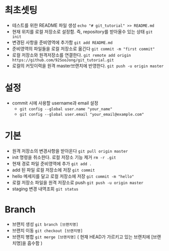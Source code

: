 
# 최초셋팅
- 테스트를 위한 README 파일 생성 `echo "# git_tutorial" >> README.md`
- 현재 위치를 로컬 저장소로 설정함. 즉, repository를 받아올수 있는 상태 `git init`
-  변경된 사항을 준비영역에 추가함 `git add README.md`
- 준비영역의 파일들을 로컬 저장소로 옮긴다 `git commit -m "first commit"`
- 로컬 저장소와 원격저장소를 연결한다. `git remote add origin https://github.com/92SooJong/git_tutorial.git`
- 로컬의 커밋이력을 원격 master브랜치에 반영한다.  `git push -u origin master`

# 설정
- commit 시에 사용할 username과 email 설정
  - `git config --global user.name "your_name"`
  - `git config --global user.email "your_email@example.com"`

# 기본
- 원격 저장소의 변경사항을 받아온다 `git pull origin master`
- init 명령을 취소한다. 로컬 저장소 기능 제거 `rm -r .git`
- 현재 경로 파일 준비영역에 추가 `git add .`
- add 된 파일 로컬 저장소에 저장 `git commit`
- hello 메세지를 달고 로컬 저장소에 저장 `git commit -m "hello"`
- 로컬 저장소 파일을 원격 저장소로 push `git push -u origin master`
- staging 변경 내역조회 `git status`

# Branch
- 브랜치 생성 `git branch [브랜치명]`
- 브랜치 이동 `git checkout [브랜치명]`
- 브랜치 병합 `git merge [브랜치명]` ( 현재 HEAD가 가르키고 있는 브랜치에 [브랜치명]을 흡수함 )

